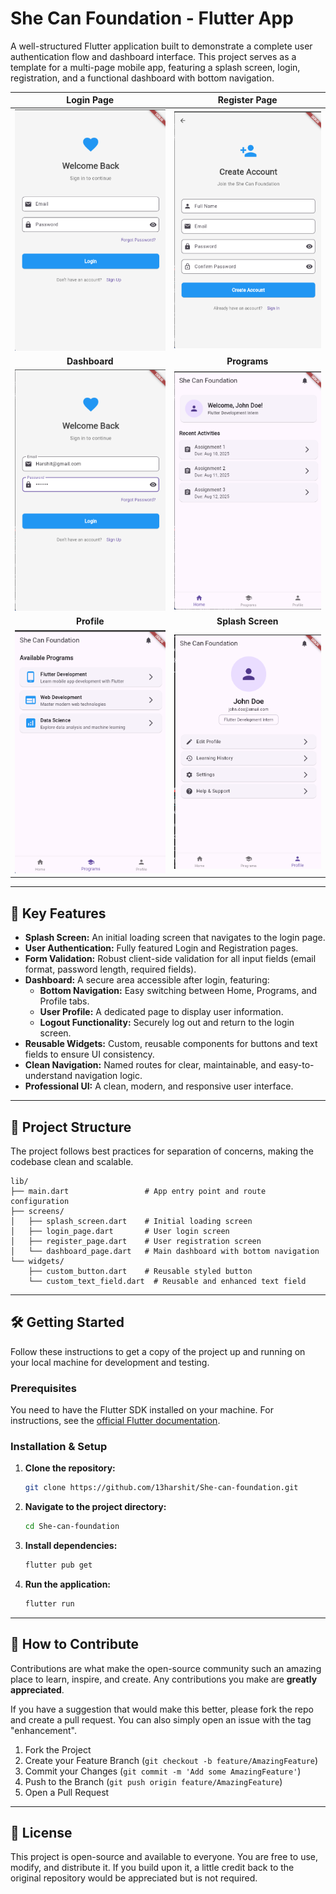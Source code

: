 # She Can Foundation - Flutter App

A well-structured Flutter application built to demonstrate a complete user authentication flow and dashboard interface. This project serves as a template for a multi-page mobile app, featuring a splash screen, login, registration, and a functional dashboard with bottom navigation.

| Login Page | Register Page |
| :---: | :---: |
| ![Login Page](assets/image/1.png) | ![Register Page](assets/image/2.png) |
| **Dashboard** | **Programs** |
| ![Dashboard](assets/image/3.png) | ![Programs](assets/image/4.png) |
| **Profile** | **Splash Screen** |
| ![Profile](assets/image/5.png) | ![Splash Screen](assets/image/6.png) |

---
## 🌟 Key Features

*   **Splash Screen:** An initial loading screen that navigates to the login page.
*   **User Authentication:** Fully featured Login and Registration pages.
*   **Form Validation:** Robust client-side validation for all input fields (email format, password length, required fields).
*   **Dashboard:** A secure area accessible after login, featuring:
    *   **Bottom Navigation:** Easy switching between Home, Programs, and Profile tabs.
    *   **User Profile:** A dedicated page to display user information.
    *   **Logout Functionality:** Securely log out and return to the login screen.
*   **Reusable Widgets:** Custom, reusable components for buttons and text fields to ensure UI consistency.
*   **Clean Navigation:** Named routes for clear, maintainable, and easy-to-understand navigation logic.
*   **Professional UI:** A clean, modern, and responsive user interface.

---

## 📂 Project Structure

The project follows best practices for separation of concerns, making the codebase clean and scalable.

```
lib/
├── main.dart                 # App entry point and route configuration
├── screens/
│   ├── splash_screen.dart    # Initial loading screen
│   ├── login_page.dart       # User login screen
│   ├── register_page.dart    # User registration screen
│   └── dashboard_page.dart   # Main dashboard with bottom navigation
└── widgets/
    ├── custom_button.dart    # Reusable styled button
    └── custom_text_field.dart  # Reusable and enhanced text field
```

---

## 🛠️ Getting Started

Follow these instructions to get a copy of the project up and running on your local machine for development and testing.

### Prerequisites

You need to have the Flutter SDK installed on your machine. For instructions, see the [official Flutter documentation](https://flutter.dev/docs/get-started/install).

### Installation & Setup

1.  **Clone the repository:**
    ```sh
    git clone https://github.com/13harshit/She-can-foundation.git
    ```

2.  **Navigate to the project directory:**
    ```sh
    cd She-can-foundation
    ```

3.  **Install dependencies:**
    ```sh
    flutter pub get
    ```

4.  **Run the application:**
    ```sh
    flutter run
    ```

---

## 🤝 How to Contribute

Contributions are what make the open-source community such an amazing place to learn, inspire, and create. Any contributions you make are **greatly appreciated**.

If you have a suggestion that would make this better, please fork the repo and create a pull request. You can also simply open an issue with the tag "enhancement".

1.  Fork the Project
2.  Create your Feature Branch (`git checkout -b feature/AmazingFeature`)
3.  Commit your Changes (`git commit -m 'Add some AmazingFeature'`)
4.  Push to the Branch (`git push origin feature/AmazingFeature`)
5.  Open a Pull Request

---

## 📄 License

This project is open-source and available to everyone. You are free to use, modify, and distribute it. If you build upon it, a little credit back to the original repository would be appreciated but is not required.
